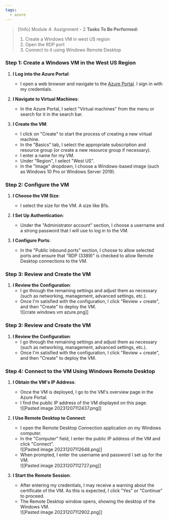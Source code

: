 ```yaml
---
tags:
  - azure
---
```

> [!info] Module 4: Assignment - 2
> **Tasks To Be Performed:** 
> 1. Create a Windows VM in west US region 
> 2. Open the RDP port 
> 3. Connect to it using Windows Remote Desktop 



### Step 1: Create a Windows VM in the West US Region

1. **I Log into the Azure Portal**:
    
    - I open a web browser and navigate to the [Azure Portal](https://portal.azure.com/). I sign in with my credentials.
2. **I Navigate to Virtual Machines**:
    
    - In the Azure Portal, I select "Virtual machines" from the menu or search for it in the search bar.
3. **I Create the VM**:
    
    - I click on "Create" to start the process of creating a new virtual machine.
    - In the "Basics" tab, I select the appropriate subscription and resource group (or create a new resource group if necessary).
    - I enter a name for my VM.
    - Under "Region", I select "West US".
    - In the "Image" dropdown, I choose a Windows-based image (such as Windows 10 Pro or Windows Server 2019).

### Step 2: Configure the VM

1. **I Choose the VM Size**:
    
    - I select the size for the VM. A size like B1s.
2. **I Set Up Authentication**:
    
    - Under the "Administrator account" section, I choose a username and a strong password that I will use to log in to the VM.
      
3. **I Configure Ports**:
    
    - In the "Public inbound ports" section, I choose to allow selected ports and ensure that "RDP (3389)" is checked to allow Remote Desktop connections to the VM.


### Step 3: Review and Create the VM

1. **I Review the Configuration**:
    - I go through the remaining settings and adjust them as necessary (such as networking, management, advanced settings, etc.).
    - Once I'm satisfied with the configuration, I click "Review + create", and then "Create" to deploy the VM.
      <br>![[crate windows vm azure.png]]

### Step 3: Review and Create the VM

1. **I Review the Configuration**:
    - I go through the remaining settings and adjust them as necessary (such as networking, management, advanced settings, etc.).
    - Once I'm satisfied with the configuration, I click "Review + create", and then "Create" to deploy the VM.

### Step 4: Connect to the VM Using Windows Remote Desktop

1. **I Obtain the VM's IP Address**:
    
    - Once the VM is deployed, I go to the VM's overview page in the Azure Portal.
    - I find the public IP address of the VM displayed on this page.
      <br>![[Pasted image 20231207112437.png]]
2. **I Use Remote Desktop to Connect**:
    
    - I open the Remote Desktop Connection application on my Windows computer.
    - In the "Computer" field, I enter the public IP address of the VM and click "Connect".
      <br>![[Pasted image 20231207112648.png]]
    - When prompted, I enter the username and password I set up for the VM.
      <br>![[Pasted image 20231207112727.png]]
3. **I Start the Remote Session**:
    
    - After entering my credentials, I may receive a warning about the certificate of the VM. As this is expected, I click "Yes" or "Continue" to proceed.
    - The Remote Desktop window opens, showing the desktop of the Windows VM.
      <br>![[Pasted image 20231207112902.png]]

